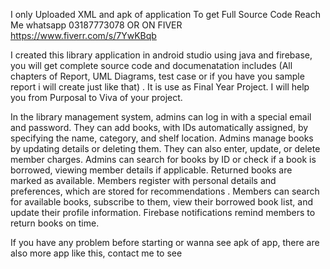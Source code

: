 I only Uploaded XML and apk of application
To get Full Source Code Reach Me whatsapp 03187773078
OR
ON FIVER  
https://www.fiverr.com/s/7YwKBqb

I created this library application in android studio using java and firebase, 
you will get complete source code and documenatation includes (All chapters of
Report, UML Diagrams, test case or if you have you sample report i will create
just like that) . It is use as Final Year Project. I will help you from Purposal to Viva of your project.

In the library management system, admins can log in with a special email and password. 
They can add books, with IDs automatically assigned, by specifying the name, category, 
and shelf location. Admins manage books by updating details or deleting them. They can 
also enter, update, or delete member charges. Admins can search for books by ID or check
if a book is borrowed, viewing member details if applicable. Returned books are marked as
available. Members register with personal details and preferences, which are stored for recommendations
. Members can search for available books, subscribe to them, view their borrowed book list, and update their 
profile information. Firebase notifications remind members to return books on time.



If you have any problem before starting or wanna see apk of app, there are also more app like this, contact me to see
